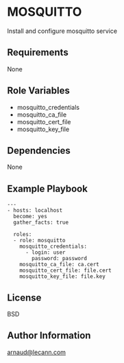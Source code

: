 MOSQUITTO
=========

Install and configure mosquitto service

Requirements
------------

None

Role Variables
--------------

- mosquitto_credentials
- mosquitto_ca_file
- mosquitto_cert_file
- mosquitto_key_file


Dependencies
------------

None

Example Playbook
----------------
    ---
    - hosts: localhost
      become: yes
      gather_facts: true
    
      roles:
      - role: mosquitto
        mosquitto_credentials:
          - login: user
            password: password
        mosquitto_ca_file: ca.cert
        mosquitto_cert_file: file.cert
        mosquitto_key_file: file.key

License
-------

BSD

Author Information
------------------

arnaud@lecann.com
